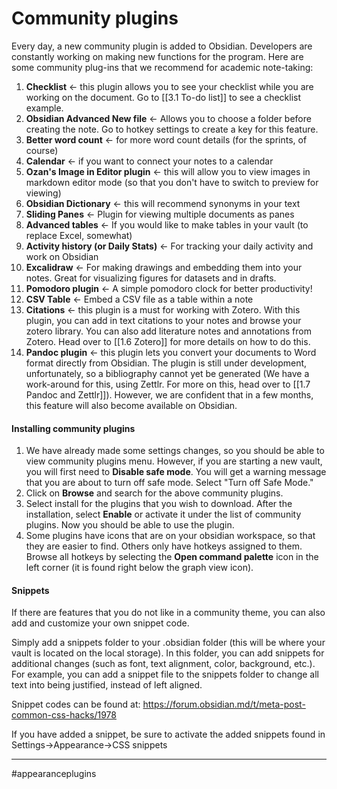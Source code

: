 # Community plugins
Every day, a new community plugin is added to Obsidian. Developers are constantly working on making new functions for the program. Here are some community plug-ins that we recommend for academic note-taking:

1. **Checklist** <- this plugin allows you to see your checklist while you are working on the document. Go to [[3.1 To-do list]] to see a checklist example.
2. **Obsidian Advanced New file** <- Allows you to choose a folder before creating the note. Go to hotkey settings to create a key for this feature.
3. **Better word count** <- for more word count details (for the sprints, of course)
4. **Calendar** <- if you want to connect your notes to a calendar
5. **Ozan's Image in Editor plugin** <- this will allow you to view images in markdown editor mode (so that you don't have to switch to preview for viewing)
6. **Obsidian Dictionary** <- this will recommend synonyms in your text
7. **Sliding Panes** <- Plugin for viewing multiple documents as panes
8. **Advanced tables** <- If you would like to make tables in your vault (to replace Excel, somewhat)
9. **Activity history (or Daily Stats)** <- For tracking your daily activity and work on Obsidian
10. **Excalidraw** <- For making drawings and embedding them into your notes. Great for visualizing figures for datasets and in drafts.
11. **Pomodoro plugin** <- A simple pomodoro clock for better productivity!
12. **CSV Table** <- Embed a CSV file as a table within a note
13. **Citations** <- this plugin is a must for working with Zotero. With this plugin, you can add in text citations to your notes and browse your zotero library. You can also add literature notes and annotations from Zotero. Head over to [[1.6 Zotero]] for more details on how to do this.
14. **Pandoc plugin** <- this plugin lets you convert your documents to Word format directly from Obsidian. The plugin is still under development, unfortunately, so a bibliography cannot yet be generated (We have a work-around for this, using Zettlr. For more on this, head over to [[1.7 Pandoc and Zettlr]]). However, we are confident that in a few months, this feature will also become available on Obsidian.


#### Installing community plugins
1. We have already made some settings changes, so you should be able to view community plugins menu. However, if you are starting a new vault, you will first need to **Disable safe mode**. You will get a warning message that you are about to turn off safe mode. Select "Turn off Safe Mode."
2. Click on **Browse** and search for the above community plugins.
3. Select install for the plugins that you wish to download. After the installation, select **Enable** or activate it under the list of community plugins. Now you should be able to use the plugin.
4. Some plugins have icons that are on your obsidian workspace, so that they are easier to find. Others only have hotkeys assigned to them. Browse all hotkeys by selecting the **Open command palette** icon in the left corner (it is found right below the graph view icon).

#### Snippets
If there are features that you do not like in a community theme, you can also add and customize your own snippet code.

Simply add a snippets folder to your .obsidian folder (this will be where your vault is located on the local storage). In this folder, you can add snippets for additional changes (such as font, text alignment, color, background, etc.). For example, you can add a snippet file to the snippets folder to change all text into being justified, instead of left aligned.

Snippet codes can be found at: https://forum.obsidian.md/t/meta-post-common-css-hacks/1978

If you have added a snippet, be sure to activate the added snippets found in Settings->Appearance->CSS snippets


---
#appearanceplugins